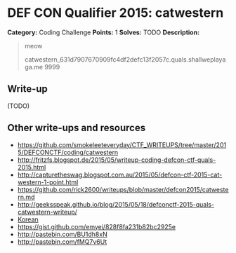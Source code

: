 # DEF CON Qualifier 2015: catwestern

**Category:** Coding Challenge
**Points:** 1
**Solves:** TODO
**Description:**

> meow
>
> catwestern_631d7907670909fc4df2defc13f2057c.quals.shallweplayaga.me 9999


## Write-up

(TODO)

## Other write-ups and resources

* <https://github.com/smokeleeteveryday/CTF_WRITEUPS/tree/master/2015/DEFCONCTF/coding/catwestern>
* <http://fritzfs.blogspot.de/2015/05/writeup-coding-defcon-ctf-quals-2015.html>
* <http://capturetheswag.blogspot.com.au/2015/05/defcon-ctf-2015-cat-western-1-point.html>
* <https://github.com/rick2600/writeups/blob/master/defcon2015/catwestern.md>
* <http://geeksspeak.github.io/blog/2015/05/18/defconctf-2015-quals-catwestern-writeup/>
* [Korean](http://blackcon.tistory.com/122)
* <https://gist.github.com/emyei/828f8fa231b82bc2925e>
* <http://pastebin.com/BU1dh8xN>
* <http://pastebin.com/fMQ7v6Ut>

